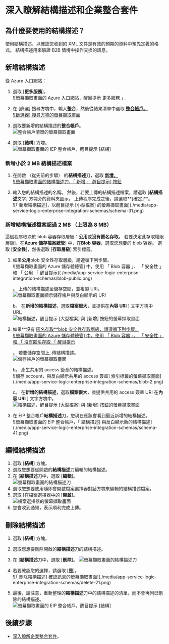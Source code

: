 <properties
    pageTitle="結構描述與企業整合套件概觀 |Microsoft Azure"
    description="瞭解如何使用 [企業整合套件和邏輯應用程式中的結構描述"
    services="logic-apps"
    documentationCenter=".net,nodejs,java"
    authors="msftman"
    manager="erikre"
    editor="cgronlun"/>

<tags
    ms.service="logic-apps"
    ms.workload="integration"
    ms.tgt_pltfrm="na"
    ms.devlang="na"
    ms.topic="article"
    ms.date="07/29/2016"
    ms.author="deonhe"/>

# <a name="learn-about-schemas-and-the-enterprise-integration-pack"></a>深入瞭解結構描述和企業整合套件  

## <a name="why-use-a-schema"></a>為什麼要使用的結構描述？
使用結構描述，以確認您收到的 XML 文件是有效的預期的資料中預先定義的格式。 結構描述用來驗證 B2B 情境中操作交換的訊息。

## <a name="add-a-schema"></a>新增結構描述
從 Azure 入口網站︰  

1. 選取 [**更多服務**]。  
![螢幕擷取畫面的 Azure 入口網站，醒目提示 [更多服務 」](./media/app-service-logic-enterprise-integration-overview/overview-11.png)    

2. 在 [篩選] 搜尋方塊中，輸入**整合**，然後從結果清單中選取 [**整合帳戶**。     
![篩選器] 搜尋方塊的螢幕擷取畫面](./media/app-service-logic-enterprise-integration-overview/overview-21.png)  
3. 選取要新增的結構描述的**整合帳戶**。    
![整合帳戶清單的螢幕擷取畫面](./media/app-service-logic-enterprise-integration-overview/overview-31.png)  

4. 選取 [**結構**] 方塊。  
![螢幕擷取畫面的 IEP 整合帳戶，醒目提示 [結構]](./media/app-service-logic-enterprise-integration-schemas/schema-11.png)  

### <a name="add-a-schema-file-less-than-2-mb"></a>新增小於 2 MB 結構描述檔案  

1. 在開啟 （從先前的步驟） 的**結構描述**刀，選取 [**新增**。  
![螢幕擷取畫面的結構描述刀，「 新增 」 醒目提示] 按鈕](./media/app-service-logic-enterprise-integration-schemas/schema-21.png)  

2. 輸入您的結構描述的名稱。 然後，若要上傳的結構描述檔案，請選取 [**結構描述**文字] 方塊旁的資料夾圖示。 上傳程序完成之後，請選取**[確定]**。    
![「 新增結構描述]，以醒目提示 [小型檔案] 的螢幕擷取畫面](./media/app-service-logic-enterprise-integration-schemas/schema-31.png)  

### <a name="add-a-schema-file-larger-than-2-mb-up-to-a-maximum-of-8-mb"></a>新增結構描述檔案超過 2 MB （上限為 8 MB）  

這個程序取決於 blob 容器存取層級︰**公用**或**沒有匿名存取**。 若要決定此存取權限層級]，在**Azure 儲存檔案總管**] 中，在**Blob 容器**，選取您想要的 blob 容器。 選取 [**安全性**]，然後選取 [**存取層級**] 索引標籤。

1. 如果**公用**blob 安全性存取層級，請遵循下列步驟。  
  ![螢幕擷取畫面的 Azure 儲存體總管] 中，使用 「 Blob 容器 」、 「 安全性 」 和 「 公用 「 醒目提示](./media/app-service-logic-enterprise-integration-schemas/blob-public.png)  

    。 上傳的結構描述至儲存空間，並複製 URI。  
    ![螢幕擷取畫面顯示儲存帳戶與反白顯示的 URI](./media/app-service-logic-enterprise-integration-schemas/schema-blob.png)  

    b。 在**新增的結構描述**，選取**檔案很大**，並提供在**內容 URI** ] 文字方塊中 URI。  
    ![結構描述，醒目提示 [大型檔案] 與 [新增] 按鈕的螢幕擷取畫面](./media/app-service-logic-enterprise-integration-schemas/schema-largefile.png)  

2. 如果**沒有 [匿名存取**blob 安全性存取層級，請遵循下列步驟。  
  ![螢幕擷取畫面的 Azure 儲存體總管] 中，使用 「 Blob 容器 」、 「 安全性 」 和 「 沒有匿名存取 「 醒目提示](./media/app-service-logic-enterprise-integration-schemas/blob-1.png)  

    。 若要儲存空間上, 傳結構描述。  
    ![儲存帳戶的螢幕擷取畫面](./media/app-service-logic-enterprise-integration-schemas/blob-3.png)

    b。 產生共用的 access 簽章的結構描述。  
    ![儲存 sccount，與反白顯示共用的 access 簽章] 索引標籤的螢幕擷取畫面](./media/app-service-logic-enterprise-integration-schemas/blob-2.png)

    c。 在**新增的結構描述**，選取**檔案很大**，並提供共用的 access 簽章 URI 在**內容 URI** ] 文字方塊中。  
    ![結構描述，醒目提示 [大型檔案] 與 [新增] 按鈕的螢幕擷取畫面](./media/app-service-logic-enterprise-integration-schemas/schema-largefile.png)  

3. 在 EIP 整合帳戶**結構描述**刀，您現在應該會看到最近新增的結構描述。  
![螢幕擷取畫面的 EIP 整合帳戶，「 結構描述] 與反白顯示新的結構描述](./media/app-service-logic-enterprise-integration-schemas/schema-41.png)
  

## <a name="edit-schemas"></a>編輯結構描述
1. 選取 [**結構**] 方塊。  
2. 選取您想要從開啟的**結構描述**刀編輯的結構描述。
3. 在 [**結構描述**刀中，選取 [**編輯**]。  
![螢幕擷取畫面的結構描述刀](./media/app-service-logic-enterprise-integration-schemas/edit-12.png)    
4. 選取您想要使用隨即會開啟檔案選擇器對話方塊來編輯的結構描述檔案。
5. 選取 [在檔案選擇器中的 [**開啟**]。  
![檔案選擇器的螢幕擷取畫面](./media/app-service-logic-enterprise-integration-schemas/edit-31.png)  
6. 您會收到通知，表示順利完成上傳。  

## <a name="delete-schemas"></a>刪除結構描述
1. 選取 [**結構**] 方塊。  
2. 選取您想要刪除開啟的**結構描述**刀的結構描述。  
3. 在 [**結構描述**刀中，選取 [**刪除**]。
![螢幕擷取畫面的結構描述刀](./media/app-service-logic-enterprise-integration-schemas/delete-12.png)  

4. 若要確認您的選擇，請選取 [**是**]。  
![「 刪除結構描述] 確認訊息的螢幕擷取畫面](./media/app-service-logic-enterprise-integration-schemas/delete-21.png)  
5. 最後，請注意，重新整理的**結構描述**刀中的結構描述的清單，而不會再列已刪除的結構描述。  
![螢幕擷取畫面的 EIP 整合帳戶，醒目提示 [結構]](./media/app-service-logic-enterprise-integration-schemas/delete-31.png)    

## <a name="next-steps"></a>後續步驟

- [深入瞭解企業整合套件](./app-service-logic-enterprise-integration-overview.md "瞭解企業整合套件")。  
